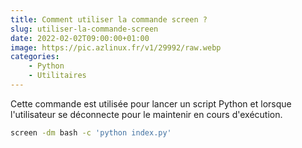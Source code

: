 ```yaml
---
title: Comment utiliser la commande screen ?
slug: utiliser-la-commande-screen
date: 2022-02-02T09:00:00+01:00
image: https://pic.azlinux.fr/v1/29992/raw.webp
categories:
    - Python
    - Utilitaires
--- 
```


Cette commande est utilisée pour lancer un script Python et lorsque l'utilisateur se déconnecte pour le maintenir en cours d'exécution.

```bash
screen -dm bash -c 'python index.py'
```